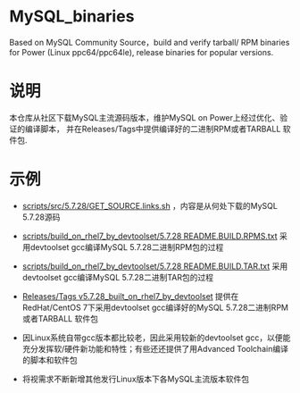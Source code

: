 # MySQL_binaries
Based on MySQL Community Source，build and verify  tarball/ RPM binaries for Power (Linux ppc64/ppc64le), release binaries for popular versions.

# 说明
本仓库从社区下载MySQL主流源码版本，维护MySQL on Power上经过优化、验证的编译脚本， 并在Releases/Tags中提供编译好的二进制RPM或者TARBALL 软件包.
 
# 示例
* [scripts/src/5.7.28/GET_SOURCE.links.sh](https://github.com/DBres4Power/MySQL_binaries/blob/main/scripts/src/5.7.28/GET_SOURCE.links.sh) ，内容是从何处下载的MySQL 5.7.28源码
 
* [scripts/build_on_rhel7_by_devtoolset/5.7.28 README.BUILD.RPMS.txt](https://github.com/DBres4Power/MySQL_binaries/blob/main/scripts/build_on_rhel7_by_devtoolset/5.7.28/README.BUILD.RPMS.txt) 采用devtoolset gcc编译MySQL 5.7.28二进制RPM包的过程

* [scripts/build_on_rhel7_by_devtoolset/5.7.28 README.BUILD.TAR.txt](https://github.com/DBres4Power/MySQL_binaries/blob/main/scripts/build_on_rhel7_by_devtoolset/5.7.28/README.BUILD.TAR.txt) 采用devtoolset gcc编译MySQL 5.7.28二进制TAR包的过程

* [Releases/Tags v5.7.28_built_on_rhel7_by_devtoolset](https://github.com/DBres4Power/MySQL_binaries/releases/tag/v5.7.28_built_on_rhel7_by_devtoolset) 提供在RedHat/CentOS 7下采用devtoolset gcc编译好的MySQL 5.7.28二进制RPM或者TARBALL 软件包

* 因Linux系统自带gcc版本都比较老，因此采用较新的devtoolset gcc，以便能充分发挥软/硬件新功能和特性；有些还还提供了用Advanced Toolchain编译的脚本和软件包

* 将视需求不断新增其他发行Linux版本下各MySQL主流版本软件包


